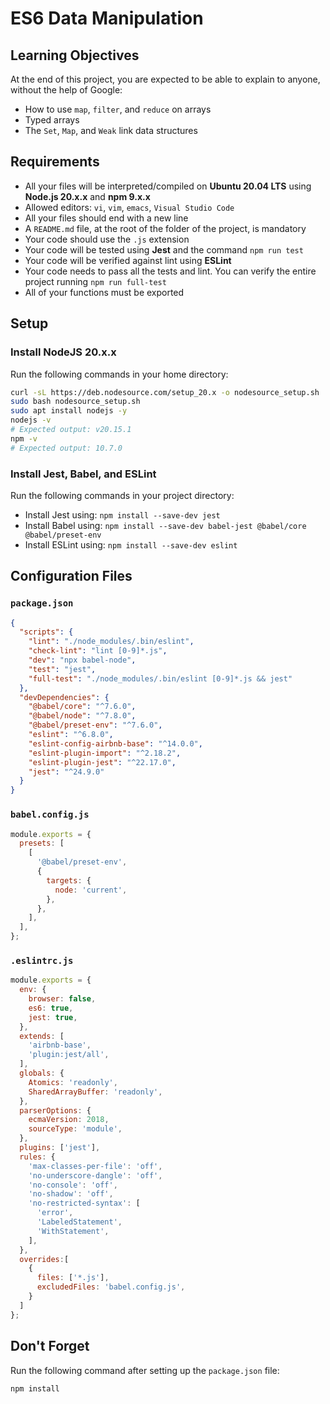 # ES6 Data Manipulation

## Learning Objectives

At the end of this project, you are expected to be able to explain to anyone, without the help of Google:

- How to use `map`, `filter`, and `reduce` on arrays
- Typed arrays
- The `Set`, `Map`, and `Weak` link data structures

## Requirements

- All your files will be interpreted/compiled on **Ubuntu 20.04 LTS** using **Node.js 20.x.x** and **npm 9.x.x**
- Allowed editors: `vi`, `vim`, `emacs`, `Visual Studio Code`
- All your files should end with a new line
- A `README.md` file, at the root of the folder of the project, is mandatory
- Your code should use the `.js` extension
- Your code will be tested using **Jest** and the command `npm run test`
- Your code will be verified against lint using **ESLint**
- Your code needs to pass all the tests and lint. You can verify the entire project running `npm run full-test`
- All of your functions must be exported

## Setup

### Install NodeJS 20.x.x

Run the following commands in your home directory:

```bash
curl -sL https://deb.nodesource.com/setup_20.x -o nodesource_setup.sh
sudo bash nodesource_setup.sh
sudo apt install nodejs -y
nodejs -v
# Expected output: v20.15.1
npm -v
# Expected output: 10.7.0
```

### Install Jest, Babel, and ESLint

Run the following commands in your project directory:

- Install Jest using: `npm install --save-dev jest`
- Install Babel using: `npm install --save-dev babel-jest @babel/core @babel/preset-env`
- Install ESLint using: `npm install --save-dev eslint`

## Configuration Files

### `package.json`

```json
{
  "scripts": {
    "lint": "./node_modules/.bin/eslint",
    "check-lint": "lint [0-9]*.js",
    "dev": "npx babel-node",
    "test": "jest",
    "full-test": "./node_modules/.bin/eslint [0-9]*.js && jest"
  },
  "devDependencies": {
    "@babel/core": "^7.6.0",
    "@babel/node": "^7.8.0",
    "@babel/preset-env": "^7.6.0",
    "eslint": "^6.8.0",
    "eslint-config-airbnb-base": "^14.0.0",
    "eslint-plugin-import": "^2.18.2",
    "eslint-plugin-jest": "^22.17.0",
    "jest": "^24.9.0"
  }
}
```

### `babel.config.js`

```javascript
module.exports = {
  presets: [
    [
      '@babel/preset-env',
      {
        targets: {
          node: 'current',
        },
      },
    ],
  ],
};
```

### `.eslintrc.js`

```javascript
module.exports = {
  env: {
    browser: false,
    es6: true,
    jest: true,
  },
  extends: [
    'airbnb-base',
    'plugin:jest/all',
  ],
  globals: {
    Atomics: 'readonly',
    SharedArrayBuffer: 'readonly',
  },
  parserOptions: {
    ecmaVersion: 2018,
    sourceType: 'module',
  },
  plugins: ['jest'],
  rules: {
    'max-classes-per-file': 'off',
    'no-underscore-dangle': 'off',
    'no-console': 'off',
    'no-shadow': 'off',
    'no-restricted-syntax': [
      'error',
      'LabeledStatement',
      'WithStatement',
    ],
  },
  overrides:[
    {
      files: ['*.js'],
      excludedFiles: 'babel.config.js',
    }
  ]
};
```

## Don't Forget

Run the following command after setting up the `package.json` file:

```bash
npm install
```
